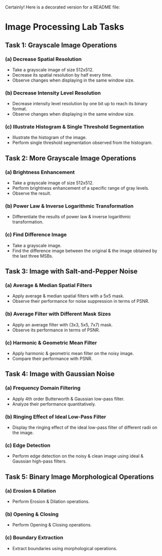 Certainly! Here is a decorated version for a README file:

# Image Processing Lab Tasks

## Task 1: Grayscale Image Operations

### (a) Decrease Spatial Resolution
- Take a grayscale image of size 512x512.
- Decrease its spatial resolution by half every time.
- Observe changes when displaying in the same window size.

### (b) Decrease Intensity Level Resolution
- Decrease intensity level resolution by one bit up to reach its binary format.
- Observe changes when displaying in the same window size.

### (c) Illustrate Histogram & Single Threshold Segmentation
- Illustrate the histogram of the image.
- Perform single threshold segmentation observed from the histogram.

## Task 2: More Grayscale Image Operations

### (a) Brightness Enhancement
- Take a grayscale image of size 512x512.
- Perform brightness enhancement of a specific range of gray levels.
- Observe the result.

### (b) Power Law & Inverse Logarithmic Transformation
- Differentiate the results of power law & inverse logarithmic transformation.

### (c) Find Difference Image
- Take a grayscale image.
- Find the difference image between the original & the image obtained by the last three MSBs.

## Task 3: Image with Salt-and-Pepper Noise

### (a) Average & Median Spatial Filters
- Apply average & median spatial filters with a 5x5 mask.
- Observe their performance for noise suppression in terms of PSNR.

### (b) Average Filter with Different Mask Sizes
- Apply an average filter with (3x3, 5x5, 7x7) mask.
- Observe its performance in terms of PSNR.

### (c) Harmonic & Geometric Mean Filter
- Apply harmonic & geometric mean filter on the noisy image.
- Compare their performance with PSNR.

## Task 4: Image with Gaussian Noise

### (a) Frequency Domain Filtering
- Apply 4th order Butterworth & Gaussian low-pass filter.
- Analyze their performance quantitatively.

### (b) Ringing Effect of Ideal Low-Pass Filter
- Display the ringing effect of the ideal low-pass filter of different radii on the image.

### (c) Edge Detection
- Perform edge detection on the noisy & clean image using ideal & Gaussian high-pass filters.

## Task 5: Binary Image Morphological Operations

### (a) Erosion & Dilation
- Perform Erosion & Dilation operations.

### (b) Opening & Closing
- Perform Opening & Closing operations.

### (c) Boundary Extraction
- Extract boundaries using morphological operations.